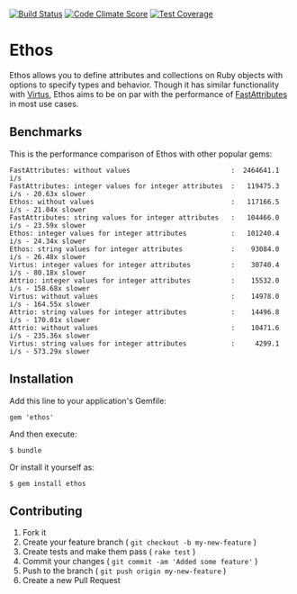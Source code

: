 [![Build Status](https://travis-ci.org/Erol/ethos.svg?branch=master)](https://travis-ci.org/Erol/ethos)
[![Code Climate Score](http://img.shields.io/codeclimate/github/Erol/ethos.svg?style=flat)](https://codeclimate.com/github/Erol/ethos)
[![Test Coverage](https://codeclimate.com/github/Erol/ethos/badges/coverage.svg)](https://codeclimate.com/github/Erol/ethos)

# Ethos

Ethos allows you to define attributes and collections on Ruby objects with options to specify types and behavior. Though it has similar functionality with [Virtus](https://github.com/solnic/virtus), Ethos aims to be on par with the performance of [FastAttributes](https://github.com/applift/fast_attributes) in most use cases.

## Benchmarks

This is the performance comparison of Ethos with other popular gems: 

```
FastAttributes: without values                         :  2464641.1 i/s
FastAttributes: integer values for integer attributes  :   119475.3 i/s - 20.63x slower
Ethos: without values                                  :   117166.5 i/s - 21.04x slower
FastAttributes: string values for integer attributes   :   104466.0 i/s - 23.59x slower
Ethos: integer values for integer attributes           :   101240.4 i/s - 24.34x slower
Ethos: string values for integer attributes            :    93084.0 i/s - 26.48x slower
Virtus: integer values for integer attributes          :    30740.4 i/s - 80.18x slower
Attrio: integer values for integer attributes          :    15532.0 i/s - 158.68x slower
Virtus: without values                                 :    14978.0 i/s - 164.55x slower
Attrio: string values for integer attributes           :    14496.8 i/s - 170.01x slower
Attrio: without values                                 :    10471.6 i/s - 235.36x slower
Virtus: string values for integer attributes           :     4299.1 i/s - 573.29x slower
```

## Installation

Add this line to your application's Gemfile:

    gem 'ethos'

And then execute:

    $ bundle

Or install it yourself as:

    $ gem install ethos

## Contributing

1. Fork it
2. Create your feature branch ( `git checkout -b my-new-feature` )
3. Create tests and make them pass ( `rake test` )
4. Commit your changes ( `git commit -am 'Added some feature'` )
5. Push to the branch ( `git push origin my-new-feature` )
6. Create a new Pull Request
